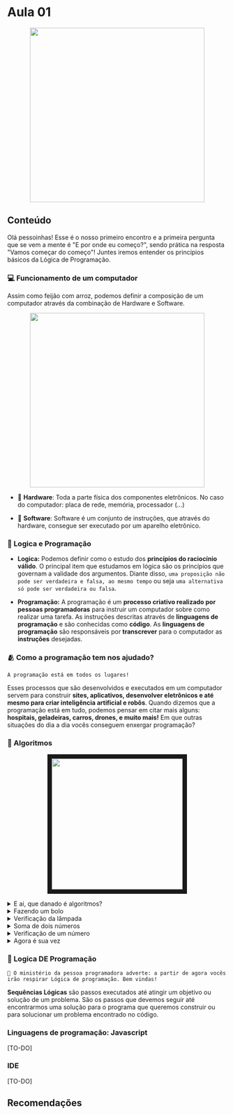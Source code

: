 # Aula 01

<p align="center">
  <img width="400" src="https://media.tenor.com/5DRA1RGJ4ocAAAAC/start-gravityfalls.gif">
</p> 

## Conteúdo
Olá pessoinhas! Esse é o nosso primeiro encontro e a primeira pergunta que se vem a mente é "E por onde eu começo?", sendo prática na resposta "Vamos começar do começo"! Juntes iremos entender os princípios básicos da Lógica de Programação.

  
### 💻 Funcionamento de um computador
  Assim como feijão com arroz, podemos definir a composição de um computador através da combinação de Hardware e Software.
  
  <p align="center">
      <img width="400" src="https://media.proprofs.com/images/QM/user_images/2503852/New%20Project%20(55)(228).jpg">
  </p> 
 
  - 🫘 <b>Hardware</b>: Toda a parte física dos componentes eletrônicos. No caso do computador: placa de rede, memória, processador (...)
  
  - 🍚 <b>Software</b>: Software é um conjunto de instruções, que através do hardware, consegue ser  executado por um aparelho eletrônico. 


### 🤔 Logica e Programação 
  
  - <b>Logica:</b> Podemos definir como o estudo dos <b>princípios do raciocínio válido</b>. O principal item que estudamos em lógica são os princípios que governam a validade dos argumentos. Diante disso, `uma proposição não pode ser verdadeira e falsa, ao mesmo tempo` ou seja `uma alternativa só pode ser verdadeira ou falsa`.
    
  - <b>Programação:</b> A programação é um <b>processo criativo realizado por pessoas programadoras</b> para instruir um computador sobre como realizar uma tarefa. As instruções descritas através de <b>linguagens de programação</b> e são conhecidas como <b>código</b>. As <b>linguagens de programação</b> são responsáveis por <b>transcrever</b> para o computador as <b>instruções</b> desejadas.
  
  
### 🫂 Como a programação tem nos ajudado?

`A programação está em todos os lugares!`

Esses processos que são desenvolvidos e executados em um computador servem para construir <b>sites, aplicativos, desenvolver eletrônicos e até mesmo para criar inteligência artificial e robôs</b>. Quando dizemos que a programação está em tudo, podemos pensar em citar mais alguns: <b>hospitais, geladeiras, carros, drones, e muito mais!</b> Em que outras situações do dia a dia vocês conseguem enxergar programação?
  
  
### 🎯 Algoritmos  
<p align="center">
  <a href="http://www.youtube.com/watch?feature=player_embedded&v=pdhqwbUWf4U&t=1s&ab_channel=OBaricentrodaMente
  " target="_blank">
    <img src="http://img.youtube.com/vi/pdhqwbUWf4U/hqdefault.jpg" width="300" border="10" />
  </a>
</p>

<details>
  <summary>E ai, que danado é algoritmos?</summary>

  O <b>Algoritmo</b> é uma sequência de <b>instruções lógica</b> e finita que são seguidas, <b>passo a passo</b>, com o propósito de atingir um objetivo previamente definido. Quando criamos um <b>algoritmo computacional</b> podemos determinar caminhos, atribuir condições, manipular, processar dados, realizar cálculos e ações para alcançar o <b>objetivo final</b>.

  <p align="center">
    <img src="https://drive.google.com/uc?export=download&id=1qAVllGqtOoQVFQoYPbDBRmTkYPcwcPtg" width="500"/>
  </p>
  
</details>

<details>
  <summary>Fazendo um bolo</summary>
   <p align="center">
    <img src="https://drive.google.com/uc?export=download&id=1PgZSyleQGyjh_xNaHIx8SntKO3DLKpjW" width="500"/>
  </p>
 
</details>

<details>
  <summary>Verificação da lâmpada</summary>
  
  <p align="center">
    <img src="https://drive.google.com/uc?export=download&id=1w74rkg4STx9c8cjVUG35ONDb5BC-rRoE" width="300"/>
  </p>

</details>

<details>
  <summary>Soma de dois números</summary>
  
  <p align="center">
    <img src="https://drive.google.com/uc?export=download&id=1JWMhe-IWICnfH_p9oWX_dRXLcrXOp07f" width="500"/>
  </p>

</details>

<details>
  <summary>Verificação de um número</summary>
 
  <p align="center">
    <img src="https://drive.google.com/uc?export=download&id=1wAQOgzLTR1uKwqkl1LeJclewiGnSmaKC" width="500"/>
  </p>
  
</details>

<details>
  <summary>Agora é sua vez</summary>
  
 ` Crie um algoritmo escrito em português para descrever a sua sequência de passos para decidir o jantar. ` 
 
</details>


### 🤯 Logica DE Programação 
`
 💫 O ministério da pessoa programadora adverte: a partir de agora vocês irão respirar Lógica de programação. Bem vindas! 
`

<b>Sequências Lógicas</b> são passos executados até atingir um objetivo ou solução de um problema. São os passos que devemos seguir até encontrarmos uma solução para o programa que queremos construir ou para solucionar um problema encontrado no código.


### Linguagens de programação: Javascript
  [TO-DO]

### IDE
  [TO-DO]
  
  
## Recomendações

